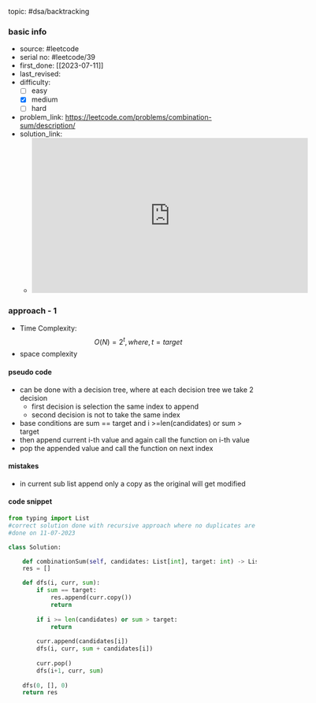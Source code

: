 topic: #dsa/backtracking 

### basic info
- source: #leetcode 
- serial no: #leetcode/39
- first_done: [[2023-07-11]]
- last_revised:
- difficulty: 
	- [ ] easy
	- [x] medium
	- [ ] hard
- problem_link: https://leetcode.com/problems/combination-sum/description/
- solution_link:
	- <iframe width="560" height="315" src="https://www.youtube.com/embed/GBKI9VSKdGg" title="YouTube video player" frameborder="0" allow="accelerometer; autoplay; clipboard-write; encrypted-media; gyroscope; picture-in-picture; web-share" allowfullscreen></iframe>

### approach - 1
- Time Complexity: $$ O(N) = 2^t, where, t=target$$
- space complexity

#### pseudo code
- can be done with a decision tree, where at each decision tree we take 2 decision
	- first decision is selection the same index to append
	- second decision is not to take the same index
- base conditions are sum == target and i >=len(candidates) or sum > target
- then append current i-th value and again call the function on i-th value
- pop the appended value and call the function on next index

#### mistakes
- in current sub list append only a copy as the original will get modified
#### code snippet
```python
from typing import List
#correct solution done with recursive approach where no duplicates are allowed
#done on 11-07-2023

class Solution:

	def combinationSum(self, candidates: List[int], target: int) -> List[List[int]]:	
	res = []

	def dfs(i, curr, sum):
		if sum == target:
			res.append(curr.copy())
			return
			
		if i >= len(candidates) or sum > target:
			return
		
		curr.append(candidates[i])
		dfs(i, curr, sum + candidates[i])
		
		curr.pop()
		dfs(i+1, curr, sum)	  
	
	dfs(0, [], 0)
	return res
```